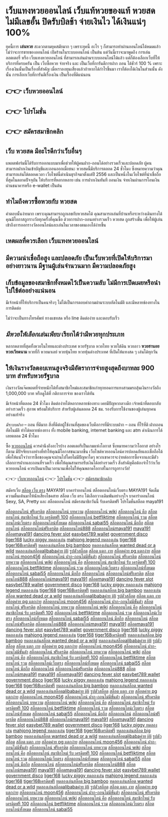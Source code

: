 # **เว็บแทงหวยออนไลน์** เว็บแท้หวยของแท้ หวยสด ไม่มีเลขอั้น ปิดรับบิลช้า จ่ายเงินไว ได้เงินแน่ๆ 100%

ยุคนี้การ **เล่นหวย** สะดวกตามยุคสมัยมาก ๆ เพราะยุคนี้ อะไร ๆ ก็สามารถทำผ่านออนไลน์ได้หมดแล้ว ไม่ว่าจะการขายของออนไลน์ เปิดร้านในระบบออนไลน์ เป็นต้น แต่วันนี้เราจะมาพูดถึง การเล่นลอตเตอรี่ หรือ เว็บแทงหวยออนไลน์ ที่สามารถเล่นผ่านระบบออนไลน์ได้แล้ว แต่ก็ต้องเลือกเว็บที่ให้บริการที่ครบครัน เป็น เว็บซื้อหวย จ่ายจริง และ เป็นเว็บที่การันตีการฝาก ถอน ได้ชัวร์ 100 % เพราะเรื่องเงินนั้นเป็นเรื่องที่สำคัญ เมื่อเราลงทุนเสี่ยงแล้วถ้าหากได้กำไรขึ้นมา เราก็ต้องได้เงินในส่วนนั้น ดังนั้น การเลือกเว็บที่การันตีเรื่องเงิน เป็นเรื่องที่ดีแน่นอน

## 👉👉 เว็บหวยออนไลน์
## 👉👉 โปรโมชั่น
## 👉👉 สมัครสมาชิกคลิก

## เว็บ หวยสด มีอะไรดีกว่าเว็บอื่นๆ
แพลตฟอร์มนี้ได้รับการออกแบบมาเพื่อช่วยให้ผู้คนฝาก-ถอนได้อย่างรวดเร็วและปลอดภัย ผู้คนสามารถฝากเงินเข้าบัญชีและถอนออกเมื่อชนะ หวยสดนี้มีบริการตลอด 24 ชั่วโมง ซึ่งหมายความว่าคุณสามารถเล่นได้ตลอดเวลา เว็บไซต์นี้ดำเนินธุรกิจมาตั้งแต่ปี 2556 และเป็นหนึ่งในเว็บไซต์ที่น่าเชื่อถือที่สุดในตลาดปัจจุบัน ให้บริการที่หลากหลาย เช่น การฝากเงินทันที ถอนเงิน จ่ายเงินผ่านการโอนเงินผ่านธนาคารหรือ e-wallet เป็นต้น

## ทำไมถึงควรซื้อหวยกับ หวยสด

คำตอบนั้นง่ายมาก เพราะคุณสามารถถูกเลขกับหวยสดได้ คุณสามารถเล่นที่บ้านหรือระหว่างเดินทางได้ คุณมีโอกาสถูกรางวัลทุกครั้งที่คุณซื้อ ด้วยการฝาก-ถอนอย่างรวดเร็ว หวยสด ถูกสร้างขึ้น เพื่อให้ผู้เล่นเข้าถึงการออกรางวัลออนไลน์และเล่นในเวลาของตนเองได้ง่ายขึ้น

## เหตผลที่ควรเลือก **เว็บแทงหวยออนไลน์**

## มีความน่าเชื่อถือสูง และปลอดภัย เป็น**เว็บหวย**ที่เปิดให้บริการมาอย่างยาวนาน มีฐานผู้เล่นจำนวนมาก มีความปลอดภัยสูง

## เก็บข้อมูลของสมาชิกทั้งหมดไว้เป็นความลับ ไม่มีการเปิดเผยหรือนำไปใช้ต่ออย่างแน่นอน

มีเจ้าหน้าที่ให้บริการเป็นคนจริงๆ ไม่ได้เป็นการตอบคำถามผ่านระบบอัตโนมัติ และมีหลายช่องทางในการติดต่อ

ไม่ว่าจะเป็นทางโทรศัพท์ ทางแชทสด หรือ line ติดต่อง่าย และตอบรับเร็ว

## *มีหวยให้เลือกเล่นเพียบ* เรียกได้ว่ามีหวยทุกประเภท

หลากหลายที่สุดทั้งหวยในไทยและต่างประเทศ หวยรัฐบาล หวยไทย หวยใต้ดิน หวยลาว **หวยฮานอย** **หวยเวียดนาม** หวยยี่กี หวยมาเลย์ หวยหุ้นไทย หวยหุ้นต่างประเทศ ที่เปิดให้แทงสด ๆ เล่นได้ทุกวัน

## ให้เงินรางวัลตอบเทนสูงจริงมีอัตราการจ่ายสูงสุดถึงบาทละ 900 บาท สำหรับหวยรัฐบาล

เงินรางวัลแจ๊คพอตที่จ่ายหนักได้ทั้งสมาชิกใหม่และสมาชิกเก่าทุกยอดการแทงสามมรถลุ้นเงินรางวัลถึง 1,000,000 บาท หรือดูได้ที่ กติกาการจ่าย ของเราได้ทัน

มีเจ้าหน้าที่ตลอด 24 ชั่วโมง ติดต่อง่ายได้หลากหลายช่องทาง เคยมีปัญหากลางดึก เจ้าหน้าที่ตอบกลับอย่างรวดเร็ว สุภาพ พร้อมให้บริการ สำหรับผู้เล่นตลอด 24 ชม. รองรับการใช้งานของผู้เล่นทุกคนอย่างแท้จริง

*มีระบบฝาก* – ถอน ที่ดีมาก สิ่งที่ดีต่อผู้ใช้งานที่สุดของเว็บคือการที่มีระบบฝาก – ถอน ที่ไร้ที่ติ ฝากถอน อัตโนมัติ ทำได้หลายช่องทาง ทั้ง mobile banking, internet banking และ atm ดำเนินการได้เลยตลอด 24 ชั่วโมง

ซื้อ [หวยออนไลน์](https://aaaknights.com/) ควรคำนึงถึงอะไรบ้าง
ลอตเตอรีเป็นเกมแห่งโอกาส ซึ่งหมายความว่าโอกาส อย่างไรก็ตาม มีปัจจัยบางอย่างที่ทำให้คุณมีโอกาสชนะมากขึ้น เว็บไซต์หวยออนไลน์ควรปลอดภัยและเชื่อถือได้ เพื่อให้แน่ใจว่าการซื้อของคุณจะผ่านไปโดยไม่มีปัญหาใดๆ พวกเขาควรจะง่ายต่อการซื้อจากและมีตัวเลือกการฝากและถอนที่รวดเร็ว เพื่อให้คุณสามารถรับเงินได้อย่างรวดเร็ว สิ่งสำคัญคือต้องจำไว้ว่าเว็บ หวยออนไลน์ ควรเปิดมาเป็นเวลานานเพื่อไม่ให้คุณพลาดโอกาสในการถูกรางวัล!

👉👉 [เว็บหวยออนไลน์](https://aaaknights.com/)
👉👉 [โปรโมชั่น](https://aaaknights.com/)
👉👉 [สมัครสมาชิกคลิก](https://aaaknights.com/)

สมัครเว็บ [สล็อต เว็บ ตรง](https://aaaknights.com/) MAYA191 บาคาร่าออนไลน์ สล็อตออนไลน์เว็บตรง MAYA191 จัดเต็มความตื่นเต้นมาให้นักเสี่ยงโชคสาย สล็อต เว็บ ตรง ได้เลือกวางเดิมพันอย่างจุใจ บาคาร่าออนไลน์ Sexy, SA, Pretty และ สล็อตออนไลน์
สมัครสมาชิกวันนี้ รับเครดิตฟรี โปรโมชั่นสล็อต maya191

<a href='https://www.google.bg/url?sa=t&url=https://aaaknights.com/' >สล็อตออนไลน์ ฟรีเครดิต</a>
<a href='http://www.google.at/url?sa=t&url=https://aaaknights.com/' >สล็อตออนไลน์ บทความ</a>
<a href='http://maps.google.com.bd/url?sa=t&url=https://aaaknights.com/' >สล็อตออนไลน์ wiki</a>
<a href='https://images.google.as/url?sa=t&url=https://aaaknights.com/' >สล็อตออนไลน์ คือ</a>
<a href='http://images.google.al/url?sa=t&url=https://aaaknights.com/' >สล็อตออนไลน์ สมาชิกใหม่ รับ เครดิตฟรี 100</a>
<a href='https://images.google.com.ag/url?sa=t&url=https://aaaknights.com/' >สล็อตออนไลน์ betfliktime</a>
<a href='https://images.google.be/url?sa=t&url=https://aaaknights.com/' >สล็อตออนไลน์ รวม</a>
<a href='https://images.google.am/url?sa=t&url=https://aaaknights.com/' >สล็อตออนไลน์เว็บตรง</a>
<a href='https://www.google.ac/url?sa=t&url=https://aaaknights.com/' >สล็อตออนไลน์ทั้งหมด</a>
<a href='https://images.google.com.af/url?sa=t&url=https://aaaknights.com/' >สล็อตออนไลน์ sabai55</a>
<a href='http://images.google.com.au/url?sa=t&url=https://aaaknights.com/' >สล็อตออนไลน์ มือถือ</a>
<a href='https://www.google.ac/url?sa=j&url=avfreex24.comhttps://aaaknights.com/' >สล็อตออนไลน์</a>
<a href='http://www.google.ae/url?sa=t&url=https://aaaknights.com/' >สล็อตออนไลน์ฟรีเครดิต</a>
<a href='https://images.google.co.ao/url?sa=t&url=https://aaaknights.com/' >สล็อตออนไลน์888</a>
<a href='http://www.google.com.br/url?sa=t&url=https://aaaknights.com/' >สล็อตออนไลน์maya191</a>
<a href='http://www.google.com.bn/url?sa=t&url=https://aaaknights.com/' >maya191</a>
<a href='https://www.google.bi/url?sa=t&url=https://aaaknights.com/' >สล็อตmaya191</a>
<a href='https://www.google.ba/url?sa=t&url=https://aaaknights.com/' >dancing fever slot</a>
<a href='http://www.google.ad/url?sa=t&url=https://aaaknights.com/' >easybet789 wallet</a>
<a href='http://images.google.com.ai/url?sa=t&url=https://aaaknights.com/' >government disco</a>
<a href='https://images.google.com.ar/url?sa=t&url=https://aaaknights.com/' >liger168</a>
<a href='https://www.google.az/url?sa=t&url=https://aaaknights.com/' >lucky piggy ทดลองเล่น</a>
<a href='https://images.google.bf/url?sa=t&url=https://aaaknights.com/' >mahjong legend ทดลองเล่น</a>
<a href='http://maps.google.com.bh/url?sa=t&url=https://aaaknights.com/' >tiger168</a>
<a href='https://www.google.bj/url?sa=t&url=https://aaaknights.com/' >tiger168เครดิตฟรี</a>
<a href='https://www.google.com.bo/url?sa=t&url=https://aaaknights.com/' >ทดลองเล่นสล็อต big bamboo</a>
<a href='https://images.google.bs/url?sa=t&url=https://aaaknights.com/' >ทดลองเล่นสล็อต wanted dead or a wild</a>
<a href='http://www.google.bt/url?sa=t&url=https://aaaknights.com/' >ทดลองเล่นสล็อตalibabaค่าย jili</a>
<a href='https://www.google.co.bw/url?sa=t&url=https://aaaknights.com/' >รูปตัวสล็อต</a>
<a href='http://www.google.by/url?sa=t&url=https://aaaknights.com/' >สล็อต แตก งาย</a>
<a href='https://www.google.com.bz/url?sa=t&url=https://aaaknights.com/' >สล็อตค่าย pg แตกง่าย</a>
<a href='https://www.google.ca/url?sa=t&url=https://aaaknights.com/' >สล็อตออนไลน์ moon456</a>
<a href='https://www.google.cat/url?sa=t&url=https://aaaknights.com/' >สล็อตออนไลน์ ฝาก-ถอนไม่มีขั้นต่ํา</a>
<a href='http://www.google.cd/url?sa=t&url=https://aaaknights.com/' >สล็อตออนไลน์ ฟรีเครดิต</a>
<a href='https://images.google.cf/url?sa=t&url=https://aaaknights.com/' >สล็อตออนไลน์ บทความ</a>
<a href='https://images.google.cg/url?sa=t&url=https://aaaknights.com/' >สล็อตออนไลน์ wiki</a>
<a href='http://www.google.ch/url?sa=t&url=https://aaaknights.com/' >สล็อตออนไลน์ คือ</a>
<a href='http://www.google.ci/url?sa=t&url=https://aaaknights.com/' >สล็อตออนไลน์ สมาชิกใหม่ รับ เครดิตฟรี 100</a>
<a href='https://www.google.co.ck/url?sa=t&url=https://aaaknights.com/' >สล็อตออนไลน์ betfliktime</a>
<a href='http://www.google.cl/url?sa=t&url=https://aaaknights.com/' >สล็อตออนไลน์ รวม</a>
<a href='https://www.google.cm/url?sa=t&url=https://aaaknights.com/' >สล็อตออนไลน์เว็บตรง</a>
<a href='https://www.google.com.co/url?sa=t&url=https://aaaknights.com/' >สล็อตออนไลน์ทั้งหมด</a>
<a href='http://clients1.google.com/url?sa=t&url=https://aaaknights.com/' >สล็อตออนไลน์ sabai55</a>
<a href='https://cse.google.com/url?sa=t&url=https://aaaknights.com/' >สล็อตออนไลน์ มือถือ</a>
<a href='http://ditu.google.com/url?sa=t&url=https://aaaknights.com/' >สล็อตออนไลน์</a>
<a href='http://images.google.com/url?sa=t&url=https://aaaknights.com/' >สล็อตออนไลน์ฟรีเครดิต</a>
<a href='https://ipv4.google.com/url?sa=t&url=https://aaaknights.com/' >สล็อตออนไลน์888</a>
<a href='http://maps.google.com/url?sa=t&url=https://aaaknights.com/' >สล็อตออนไลน์maya191</a>
<a href='https://www.google.co.cr/url?sa=t&url=https://aaaknights.com/' >maya191</a>
<a href='https://www.google.com.cu/url?sa=t&url=https://aaaknights.com/' >สล็อตmaya191</a>
<a href='https://www.google.cv/url?sa=t&url=https://aaaknights.com/' >dancing fever slot</a>
<a href='http://www.google.com.cy/url?sa=t&url=https://aaaknights.com/' >easybet789 wallet</a>
<a href='https://www.google.cz/url?sa=t&url=https://aaaknights.com/' >government disco</a>
<a href='https://www.google.de/url?sa=t&url=https://aaaknights.com/' >liger168</a>
<a href='https://www.google.dj/url?sa=t&url=https://aaaknights.com/' >lucky piggy ทดลองเล่น</a>
<a href='https://www.google.dk/url?sa=t&url=https://aaaknights.com/' >mahjong legend ทดลองเล่น</a>
<a href='https://www.google.dm/url?sa=t&url=https://aaaknights.com/' >tiger168</a>
<a href='https://images.google.com.do/url?sa=t&url=https://aaaknights.com/' >tiger168เครดิตฟรี</a>
<a href='https://www.google.dz/url?sa=t&url=https://aaaknights.com/' >ทดลองเล่นสล็อต big bamboo</a>
<a href='https://www.google.com.ec/url?sa=t&url=https://aaaknights.com/' >ทดลองเล่นสล็อต wanted dead or a wild</a>
<a href='https://www.google.ee/url?sa=t&url=https://aaaknights.com/' >ทดลองเล่นสล็อตalibabaค่าย jili</a>
<a href='https://www.google.com.eg/url?sa=t&url=https://aaaknights.com/' >รูปตัวสล็อต</a>
<a href='http://www.google.es/url?sa=t&url=https://aaaknights.com/' >สล็อต แตก งาย</a>
<a href='http://images.google.com.et/url?sa=t&url=https://aaaknights.com/' >สล็อตค่าย pg แตกง่าย</a>
<a href='https://www.google.fi/url?sa=t&url=https://aaaknights.com/' >สล็อตออนไลน์ moon456</a>
<a href='http://maps.google.com.fj/url?sa=t&url=https://aaaknights.com/' >สล็อตออนไลน์ ฝาก-ถอนไม่มีขั้นต่ํา</a>
<a href='https://www.google.fm/url?sa=t&url=https://aaaknights.com/' >สล็อตออนไลน์ ฟรีเครดิต</a>
<a href='http://www.google.fr/url?sa=t&url=https://aaaknights.com/' >สล็อตออนไลน์ บทความ</a>
<a href='https://www.google.ga/url?sa=t&url=https://aaaknights.com/' >สล็อตออนไลน์ wiki</a>
<a href='https://www.google.ge/url?sa=t&url=https://aaaknights.com/' >สล็อตออนไลน์ คือ</a>
<a href='https://www.google.gg/url?sa=t&url=https://aaaknights.com/' >สล็อตออนไลน์ สมาชิกใหม่ รับ เครดิตฟรี 100</a>
<a href='https://www.google.com.gh/url?sa=t&url=https://aaaknights.com/' >สล็อตออนไลน์ betfliktime</a>
<a href='https://www.google.com.gi/url?sa=t&url=https://aaaknights.com/' >สล็อตออนไลน์ รวม</a>
<a href='https://www.google.gl/url?sa=t&url=https://aaaknights.com/' >สล็อตออนไลน์เว็บตรง</a>
<a href='https://www.google.gm/url?sa=t&url=https://aaaknights.com/' >สล็อตออนไลน์ทั้งหมด</a>
<a href='https://www.google.gp/url?sa=t&url=https://aaaknights.com/' >สล็อตออนไลน์ sabai55</a>
<a href='http://images.google.gr/url?sa=t&url=https://aaaknights.com/' >สล็อตออนไลน์ มือถือ</a>
<a href='https://images.google.com.gt/url?sa=t&url=https://aaaknights.com/' >สล็อตออนไลน์</a>
<a href='https://www.google.gy/url?sa=t&url=https://aaaknights.com/' >สล็อตออนไลน์ฟรีเครดิต</a>
<a href='https://maps.google.com.hk/url?sa=t&url=https://aaaknights.com/' >สล็อตออนไลน์888</a>
<a href='https://www.google.hn/url?sa=t&url=https://aaaknights.com/' >สล็อตออนไลน์maya191</a>
<a href='http://www.google.hr/url?sa=t&url=https://aaaknights.com/' >maya191</a>
<a href='https://maps.google.ht/url?sa=t&url=https://aaaknights.com/' >สล็อตmaya191</a>
<a href='https://maps.google.hu/url?sa=t&url=https://aaaknights.com/' >dancing fever slot</a>
<a href='https://www.google.co.id/url?sa=t&url=https://aaaknights.com/' >easybet789 wallet</a>
<a href='https://images.google.ie/url?sa=t&url=https://aaaknights.com/' >government disco</a>
<a href='https://www.google.co.il/url?sa=t&url=https://aaaknights.com/' >liger168</a>
<a href='https://maps.google.im/url?sa=t&url=https://aaaknights.com/' >lucky piggy ทดลองเล่น</a>
<a href='http://www.google.iq/url?sa=t&url=https://aaaknights.com/' >mahjong legend ทดลองเล่น</a>
<a href='http://maps.google.is/url?sa=t&url=https://aaaknights.com/' >tiger168</a>
<a href='https://www.google.it/url?sa=t&url=https://aaaknights.com/' >tiger168เครดิตฟรี</a>
<a href='https://maps.google.je/url?sa=t&url=https://aaaknights.com/' >ทดลองเล่นสล็อต big bamboo</a>
<a href='http://www.google.com.jm/url?sa=t&url=https://aaaknights.com/' >ทดลองเล่นสล็อต wanted dead or a wild</a>
<a href='https://images.google.jo/url?sa=t&url=https://aaaknights.com/' >ทดลองเล่นสล็อตalibabaค่าย jili</a>
<a href='https://www.google.co.ke/url?sa=t&url=https://aaaknights.com/' >รูปตัวสล็อต</a>
<a href='http://maps.google.kg/url?sa=t&url=https://aaaknights.com/' >สล็อต แตก งาย</a>
<a href='https://www.google.com.kh/url?sa=t&url=https://aaaknights.com/' >สล็อตค่าย pg แตกง่าย</a>
<a href='https://www.google.ki/url?sa=t&url=https://aaaknights.com/' >สล็อตออนไลน์ moon456</a>
<a href='http://www.google.co.kr/url?sa=t&url=https://aaaknights.com/' >สล็อตออนไลน์ ฝาก-ถอนไม่มีขั้นต่ํา</a>
<a href='https://images.google.com.kw/url?sa=t&url=https://aaaknights.com/' >สล็อตออนไลน์ ฟรีเครดิต</a>
<a href='https://www.google.kz/url?sa=t&url=https://aaaknights.com/' >สล็อตออนไลน์ บทความ</a>
<a href='https://www.google.la/url?sa=t&url=https://aaaknights.com/' >สล็อตออนไลน์ wiki</a>
<a href='http://maps.google.com.lb/url?sa=t&url=https://aaaknights.com/' >สล็อตออนไลน์ คือ</a>
<a href='https://www.google.li/url?sa=t&url=https://aaaknights.com/' >สล็อตออนไลน์ สมาชิกใหม่ รับ เครดิตฟรี 100</a>
<a href='https://www.google.lk/url?sa=t&url=https://aaaknights.com/' >สล็อตออนไลน์ betfliktime</a>
<a href='https://maps.google.co.ls/url?sa=t&url=https://aaaknights.com/' >สล็อตออนไลน์ รวม</a>
<a href='https://www.google.lt/url?sa=t&url=https://aaaknights.com/' >สล็อตออนไลน์เว็บตรง</a>
<a href='https://www.google.lu/url?sa=t&url=https://aaaknights.com/' >สล็อตออนไลน์ทั้งหมด</a>
<a href='https://www.google.lv/url?sa=t&url=https://aaaknights.com/' >สล็อตออนไลน์ sabai55</a>
<a href='http://www.google.com.ly/url?sa=t&url=https://aaaknights.com/' >สล็อตออนไลน์ มือถือ</a>
<a href='https://www.google.co.ma/url?sa=t&url=https://aaaknights.com/' >สล็อตออนไลน์</a>
<a href='http://www.google.md/url?sa=t&url=https://aaaknights.com/' >สล็อตออนไลน์ฟรีเครดิต</a>
<a href='https://www.google.me/url?sa=t&url=https://aaaknights.com/' >สล็อตออนไลน์888</a>
<a href='https://www.google.mg/url?sa=t&url=https://aaaknights.com/' >สล็อตออนไลน์maya191</a>
<a href='http://www.google.mk/url?sa=t&url=https://aaaknights.com/' >maya191</a>
<a href='https://www.google.ml/url?sa=t&url=https://aaaknights.com/' >สล็อตmaya191</a>
<a href='http://images.google.com.mm/url?sa=t&url=https://aaaknights.com/' >dancing fever slot</a>
<a href='https://www.google.mn/url?sa=t&url=https://aaaknights.com/' >easybet789 wallet</a>
<a href='https://www.google.ms/url?sa=t&url=https://aaaknights.com/' >government disco</a>
<a href='https://www.google.com.mt/url?sa=t&url=https://aaaknights.com/' >liger168</a>
<a href='http://www.google.mu/url?sa=t&url=https://aaaknights.com/' >lucky piggy ทดลองเล่น</a>
<a href='https://www.google.mv/url?sa=t&url=https://aaaknights.com/' >mahjong legend ทดลองเล่น</a>
<a href='https://images.google.mw/url?sa=t&url=https://aaaknights.com/' >tiger168</a>
<a href='http://www.google.com.mx/url?sa=t&url=https://aaaknights.com/' >tiger168เครดิตฟรี</a>
<a href='https://www.google.com.my/url?sa=t&url=https://aaaknights.com/' >ทดลองเล่นสล็อต big bamboo</a>
<a href='http://www.google.co.mz/url?sa=t&url=https://aaaknights.com/' >ทดลองเล่นสล็อต wanted dead or a wild</a>
<a href='https://maps.google.com.na/url?sa=t&url=https://aaaknights.com/' >ทดลองเล่นสล็อตalibabaค่าย jili</a>
<a href='https://www.google.ne/url?sa=t&url=https://aaaknights.com/' >รูปตัวสล็อต</a>
<a href='https://images.google.com.nf/url?sa=t&url=https://aaaknights.com/' >สล็อต แตก งาย</a>
<a href='http://maps.google.com.ng/url?sa=t&url=https://aaaknights.com/' >สล็อตค่าย pg แตกง่าย</a>
<a href='http://maps.google.com.ni/url?sa=t&url=https://aaaknights.com/' >สล็อตออนไลน์ moon456</a>
<a href='http://images.google.nl/url?sa=t&url=https://aaaknights.com/' >สล็อตออนไลน์ ฝาก-ถอนไม่มีขั้นต่ํา</a>
<a href='http://www.google.no/url?sa=t&url=https://aaaknights.com/' >สล็อตออนไลน์ ฟรีเครดิต</a>
<a href='https://images.google.com.np/url?sa=t&url=https://aaaknights.com/' >สล็อตออนไลน์ บทความ</a>
<a href='https://www.google.nr/url?sa=t&url=https://aaaknights.com/' >สล็อตออนไลน์ wiki</a>
<a href='https://images.google.nu/url?sa=t&url=https://aaaknights.com/' >สล็อตออนไลน์ คือ</a>
<a href='https://maps.google.co.nz/url?sa=t&url=https://aaaknights.com/' >สล็อตออนไลน์ สมาชิกใหม่ รับ เครดิตฟรี 100</a>
<a href='https://maps.google.com.om/url?sa=t&url=https://aaaknights.com/' >สล็อตออนไลน์ betfliktime</a>
<a href='http://images.google.com.pa/url?sa=t&url=https://aaaknights.com/' >สล็อตออนไลน์ รวม</a>
<a href='https://images.google.com.pe/url?sa=t&url=https://aaaknights.com/' >สล็อตออนไลน์เว็บตรง</a>
<a href='http://images.google.com.pg/url?sa=t&url=https://aaaknights.com/' >สล็อตออนไลน์ทั้งหมด</a>
<a href='http://images.google.com.ph/url?sa=t&url=https://aaaknights.com/' >สล็อตออนไลน์ sabai55</a>
<a href='https://www.google.com.pk/url?sa=t&url=https://aaaknights.com/' >สล็อตออนไลน์ มือถือ</a>
<a href='https://www.google.pl/url?sa=t&url=https://aaaknights.com/' >สล็อตออนไลน์</a>
<a href='http://images.google.pn/url?sa=t&url=https://aaaknights.com/' >สล็อตออนไลน์ฟรีเครดิต</a>
<a href='https://www.google.com.pr/url?sa=t&url=https://aaaknights.com/' >สล็อตออนไลน์888</a>
<a href='https://images.google.ps/url?sa=t&url=https://aaaknights.com/' >สล็อตออนไลน์maya191</a>
<a href='https://www.google.pt/url?sa=t&url=https://aaaknights.com/' >maya191</a>
<a href='https://images.google.com.py/url?sa=t&url=https://aaaknights.com/' >สล็อตmaya191</a>
<a href='https://maps.google.com.qa/url?sa=t&url=https://aaaknights.com/' >dancing fever slot</a>
<a href='https://www.google.ro/url?sa=t&url=https://aaaknights.com/' >easybet789 wallet</a>
<a href='https://www.google.rs/url?sa=t&url=https://aaaknights.com/' >government disco</a>
<a href='https://images.google.ru/url?sa=t&url=https://aaaknights.com/' >liger168</a>
<a href='https://www.google.rw/url?sa=t&url=https://aaaknights.com/' >lucky piggy ทดลองเล่น</a>
<a href='https://www.google.com.sa/url?sa=t&url=https://aaaknights.com/' >mahjong legend ทดลองเล่น</a>
<a href='https://www.google.com.sb/url?sa=t&url=https://aaaknights.com/' >tiger168</a>
<a href='http://images.google.sc/url?sa=t&url=https://aaaknights.com/' >tiger168เครดิตฟรี</a>
<a href='https://images.google.se/url?sa=t&url=https://aaaknights.com/' >ทดลองเล่นสล็อต big bamboo</a>
<a href='http://maps.google.com.sg/url?sa=t&url=https://aaaknights.com/' >ทดลองเล่นสล็อต wanted dead or a wild</a>
<a href='https://images.google.sh/url?sa=t&url=https://aaaknights.com/' >ทดลองเล่นสล็อตalibabaค่าย jili</a>
<a href='http://www.google.si/url?sa=t&url=https://aaaknights.com/' >รูปตัวสล็อต</a>
<a href='https://www.google.sk/url?sa=t&url=https://aaaknights.com/' >สล็อต แตก งาย</a>
<a href='https://images.google.com.sl/url?sa=t&url=https://aaaknights.com/' >สล็อตค่าย pg แตกง่าย</a>
<a href='https://www.google.sm/url?sa=t&url=https://aaaknights.com/' >สล็อตออนไลน์ moon456</a>
<a href='https://www.google.sn/url?sa=t&url=https://aaaknights.com/' >สล็อตออนไลน์ ฝาก-ถอนไม่มีขั้นต่ํา</a>
<a href='https://www.google.so/url?sa=t&url=https://aaaknights.com/' >สล็อตออนไลน์ ฟรีเครดิต</a>
<a href='http://www.google.sr/url?sa=t&url=https://aaaknights.com/' >สล็อตออนไลน์ บทความ</a>
<a href='https://www.google.st/url?sa=t&url=https://aaaknights.com/' >สล็อตออนไลน์ wiki</a>
<a href='https://images.google.com.sv/url?sa=t&url=https://aaaknights.com/' >สล็อตออนไลน์ คือ</a>
<a href='http://images.google.td/url?sa=t&url=https://aaaknights.com/' >สล็อตออนไลน์ สมาชิกใหม่ รับ เครดิตฟรี 100</a>
<a href='http://images.google.tg/url?sa=t&url=https://aaaknights.com/' >สล็อตออนไลน์ betfliktime</a>
<a href='https://www.google.co.th/url?sa=t&url=https://aaaknights.com/' >สล็อตออนไลน์ รวม</a>
<a href='https://www.google.com.tj/url?sa=t&url=https://aaaknights.com/' >สล็อตออนไลน์เว็บตรง</a>
<a href='https://www.google.tk/url?sa=t&url=https://aaaknights.com/' >สล็อตออนไลน์ทั้งหมด</a>
<a href='https://www.google.tl/url?sa=t&url=https://aaaknights.com/' >สล็อตออนไลน์ sabai55</a>
<a href='https://images.google.tm/url?sa=t&url=https://aaaknights.com/' >สล็อตออนไลน์ มือถือ</a>
<a href='https://www.google.tn/url?sa=t&url=https://aaaknights.com/' >สล็อตออนไลน์</a>
<a href='https://images.google.to/url?sa=t&url=https://aaaknights.com/' >สล็อตออนไลน์ฟรีเครดิต</a>
<a href='https://maps.google.com.tr/url?sa=t&url=https://aaaknights.com/' >สล็อตออนไลน์888</a>
<a href='https://images.google.tt/url?sa=t&url=https://aaaknights.com/' >สล็อตออนไลน์maya191</a>
<a href='https://images.google.com.tw/url?sa=t&url=https://aaaknights.com/' >maya191</a>
<a href='https://maps.google.co.tz/url?sa=t&url=https://aaaknights.com/' >สล็อตmaya191</a>
<a href='https://images.google.com.ua/url?sa=t&url=https://aaaknights.com/' >dancing fever slot</a>
<a href='https://www.google.co.ug/url?sa=t&url=https://aaaknights.com/' >easybet789 wallet</a>
<a href='https://images.google.com.uy/url?sa=t&url=https://aaaknights.com/' >government disco</a>
<a href='http://images.google.co.uz/url?sa=t&url=https://aaaknights.com/' >liger168</a>
<a href='https://maps.google.com.vc/url?sa=t&url=https://aaaknights.com/' >lucky piggy ทดลองเล่น</a>
<a href='https://maps.google.co.ve/url?sa=t&url=https://aaaknights.com/' >mahjong legend ทดลองเล่น</a>
<a href='http://images.google.vg/url?sa=t&url=https://aaaknights.com/' >tiger168</a>
<a href='https://images.google.co.vi/url?sa=t&url=https://aaaknights.com/' >tiger168เครดิตฟรี</a>
<a href='http://www.google.com.vn/url?sa=t&url=https://aaaknights.com/' >ทดลองเล่นสล็อต big bamboo</a>
<a href='https://www.google.vu/url?sa=t&url=https://aaaknights.com/' >ทดลองเล่นสล็อต wanted dead or a wild</a>
<a href='http://images.google.ws/url?sa=t&url=https://aaaknights.com/' >ทดลองเล่นสล็อตalibabaค่าย jili</a>
<a href='https://www.google.co.za/url?sa=t&url=https://aaaknights.com/' >รูปตัวสล็อต</a>
<a href='https://maps.google.co.zm/url?sa=t&url=https://aaaknights.com/' >สล็อต แตก งาย</a>
<a href='http://images.google.co.zw/url?sa=t&url=https://aaaknights.com/' >สล็อตค่าย pg แตกง่าย</a>
<a href='http://www.google.sr/url?sa=t&url=https://aaaknights.com/' >สล็อตออนไลน์ moon456</a>
<a href='https://www.google.st/url?sa=t&url=https://aaaknights.com/' >สล็อตออนไลน์ ฝาก-ถอนไม่มีขั้นต่ํา</a>
<a href='https://images.google.com.sv/url?sa=t&url=https://aaaknights.com/' >สล็อตออนไลน์ ฟรีเครดิต</a>
<a href='http://images.google.td/url?sa=t&url=https://aaaknights.com/' >สล็อตออนไลน์ บทความ</a>
<a href='http://images.google.tg/url?sa=t&url=https://aaaknights.com/' >สล็อตออนไลน์ wiki</a>
<a href='https://www.google.co.th/url?sa=t&url=https://aaaknights.com/' >สล็อตออนไลน์ คือ</a>
<a href='https://www.google.com.tj/url?sa=t&url=https://aaaknights.com/' >สล็อตออนไลน์ สมาชิกใหม่ รับ เครดิตฟรี 100</a>
<a href='https://www.google.tk/url?sa=t&url=https://aaaknights.com/' >สล็อตออนไลน์ betfliktime</a>
<a href='https://www.google.tl/url?sa=t&url=https://aaaknights.com/' >สล็อตออนไลน์ รวม</a>
<a href='https://images.google.tm/url?sa=t&url=https://aaaknights.com/' >สล็อตออนไลน์เว็บตรง</a>
<a href='https://www.google.tn/url?sa=t&url=https://aaaknights.com/' >สล็อตออนไลน์ทั้งหมด</a>
<a href='https://images.google.to/url?sa=t&url=https://aaaknights.com/' >สล็อตออนไลน์ sabai55</a>
